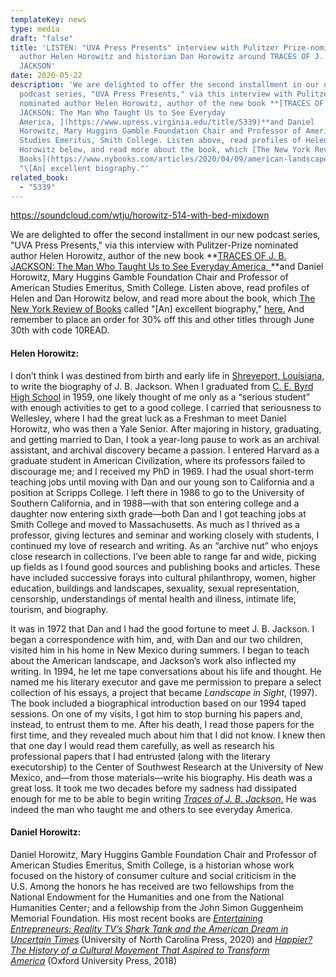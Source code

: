 ```yaml
---
templateKey: news
type: media
draft: "false"
title: 'LISTEN: "UVA Press Presents" interview with Pulitzer Prize-nominated
  author Helen Horowitz and historian Dan Horowitz around TRACES OF J. B.
  JACKSON'
date: 2020-05-22
description: 'We are delighted to offer the second installment in our new
  podcast series, "UVA Press Presents," via this interview with Pulitzer-Prize
  nominated author Helen Horowitz, author of the new book **[TRACES OF J. B.
  JACKSON: The Man Who Taught Us to See Everyday
  America, ](https://www.upress.virginia.edu/title/5339)**and Daniel
  Horowitz, Mary Huggins Gamble Foundation Chair and Professor of American
  Studies Emeritus, Smith College. Listen above, read profiles of Helen and Dan
  Horowitz below, and read more about the book, which [The New York Review of
  Books](https://www.nybooks.com/articles/2020/04/09/american-landscapes-crapola-sublime/) called
  "\[An] excellent biography."'
related_book:
  - "5339"
---
```

https://soundcloud.com/wtju/horowitz-514-with-bed-mixdown

We are delighted to offer the second installment in our new podcast series, "UVA Press Presents," via this interview with Pulitzer-Prize nominated author Helen Horowitz, author of the new book **[TRACES OF J. B. JACKSON: The Man Who Taught Us to See Everyday America, ](https://www.upress.virginia.edu/title/5339)**and Daniel Horowitz, Mary Huggins Gamble Foundation Chair and Professor of American Studies Emeritus, Smith College. Listen above, read profiles of Helen and Dan Horowitz below, and read more about the book, which [The New York Review of Books](https://www.nybooks.com/articles/2020/04/09/american-landscapes-crapola-sublime/) called "\[An] excellent biography," [here.](https://www.upress.virginia.edu/title/5339) And remember to place an order for 30% off this and other titles through June 30th with code 10READ.

#### Helen Horowitz:

I don’t think I was destined from birth and early life in [Shreveport, Louisiana](https://en.wikipedia.org/wiki/Shreveport,_Louisiana "Shreveport, Louisiana"), to write the biography of J. B. Jackson. When I graduated from [C. E. Byrd High School](https://en.wikipedia.org/wiki/C._E._Byrd_High_School "C. E. Byrd High School") in 1959, one likely thought of me only as a “serious student” with enough activities to get to a good college. I carried that seriousness to Wellesley, where I had the great luck as a Freshman to meet Daniel Horowitz, who was then a Yale Senior. After majoring in history, graduating, and getting married to Dan, I took a year-long pause to work as an archival assistant, and archival discovery became a passion. I entered Harvard as a graduate student in American Civilization, where its professors failed to discourage me; and I received my PhD in 1969. I had the usual short-term teaching jobs until moving with Dan and our young son to California and a position at Scripps College. I left there in 1986 to go to the University of Southern California, and in 1988—with that son entering college and a daughter now entering sixth grade—both Dan and I got teaching jobs at Smith College and moved to Massachusetts. As much as I thrived as a professor, giving lectures and seminar and working closely with students, I continued my love of research and writing. As an “archive nut” who enjoys close research in collections. I’ve been able to range far and wide, picking up fields as I found good sources and publishing books and articles. These have included successive forays into cultural philanthropy, women, higher education, buildings and landscapes, sexuality, sexual representation, censorship, understandings of mental health and illness, intimate life, tourism, and biography.

It was in 1972 that Dan and I had the good fortune to meet J. B. Jackson. I began a correspondence with him, and, with Dan and our two children, visited him in his home in New Mexico during summers. I began to teach about the American landscape, and Jackson’s work also inflected my writing. In 1994, he let me tape conversations about his life and thought. He named me his literary executor and gave me permission to prepare a select collection of his essays, a project that became *Landscape in Sight*, (1997). The book included a biographical introduction based on our 1994 taped sessions. On one of my visits, I got him to stop burning his papers and, instead, to entrust them to me. After his death, I read those papers for the first time, and they revealed much about him that I did not know. I knew then that one day I would read them carefully, as well as research his professional papers that I had entrusted (along with the literary executorship) to the Center of Southwest Research at the University of New Mexico, and—from those materials—write his biography. His death was a great loss. It took me two decades before my sadness had dissipated enough for me to be able to begin writing [*Traces of J. B. Jackson*.](https://www.upress.virginia.edu/title/5339) He was indeed the man who taught me and others to see everyday America.

#### Daniel Horowitz:

Daniel Horowitz, Mary Huggins Gamble Foundation Chair and Professor of American Studies Emeritus, Smith College, is a historian whose work focused on the history of consumer culture and social criticism in the U.S. Among the honors he has received are two fellowships from the National Endowment for the Humanities and one from the National Humanities Center; and a fellowship from the John Simon Guggenheim Memorial Foundation. His most recent books are *[Entertaining Entrepreneurs: Reality TV’s Shark Tank and the American Dream in Uncertain Times](https://uncpress.org/book/9781469662602/entertaining-entrepreneurs/)* (University of North Carolina Press, 2020) and *[Happier? The History of a Cultural Movement That Aspired to Transform America](https://global.oup.com/academic/product/happier-9780190655648?cc=us&lang=en&)* (Oxford University Press, 2018)